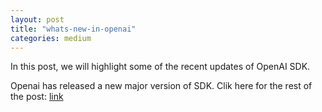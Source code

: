 ```yaml
---
layout: post
title: "whats-new-in-openai"
categories: medium
---
```


In this post, we will highlight some of the recent updates of OpenAI SDK.

Openai has released a new major version of SDK. 
Clik here for the rest of the post: [link](https://medium.com/@balci.pelin/whats-new-in-openai-cea2903395a0)